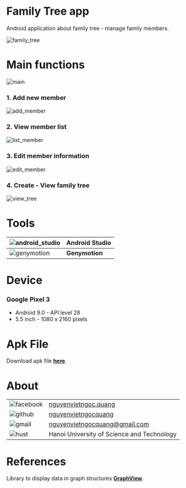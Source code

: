 # Family Tree app

Android application about family tree - manage family members.

![family_tree](https://i.imgur.com/BAza3JS.jpg)

# Main functions

![main](https://i.imgur.com/nih5dwC.png)

### 1. Add new member

![add_member](https://i.imgur.com/58IbslK.png)

### 2. View member list

![list_member](https://i.imgur.com/6tLBt2z.png)

### 3. Edit member information

![edit_member](https://i.imgur.com/mge2dVb.png)

### 4. Create - View family tree

![view_tree](https://i.imgur.com/EoLUzjw.png)

# Tools

|![android_studio](https://i.imgur.com/OoZD1wr.png)|**Android Studio**|
|--|--|
|![genymotion](https://i.imgur.com/YhKaNyp.png)|**Genymotion**|

# Device

### Google Pixel 3
- Android 9.0 - API level 28
- 5.5 inch - 1080 x 2160 pixels

# Apk File

Download apk file [**here**][1].

# About

|||
|--|--|
|![facebook](https://i.imgur.com/ZhMaqWL.png)|[nguyenvietngoc.quang][2]|
|![github](https://i.imgur.com/Fc9ntfw.png)|[nguyenvietngocquang][3]|
|![gmail](https://i.imgur.com/ilAQTdn.jpg)|nguyenvietngocquang@gmail.com|
|![hust](https://i.imgur.com/0ZryF9D.png)|Hanoi University of Science and Technology|

# References

Library to display data in graph structures [**GraphView**][4].

[1]: https://github.com/nguyenvietngocquang/Family-Tree/blob/master/family-tree.apk
[2]: https://www.facebook.com/nguyenvietngoc.quang
[3]: https://github.com/nguyenvietngocquang
[4]: https://github.com/Team-Blox/GraphView